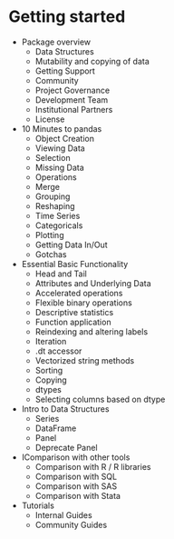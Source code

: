 # Getting started

- Package overview
  - Data Structures
  - Mutability and copying of data
  - Getting Support
  - Community
  - Project Governance
  - Development Team
  - Institutional Partners
  - License
- 10 Minutes to pandas
  - Object Creation
  - Viewing Data
  - Selection
  - Missing Data
  - Operations
  - Merge
  - Grouping
  - Reshaping
  - Time Series
  - Categoricals
  - Plotting
  - Getting Data In/Out
  - Gotchas
- Essential Basic Functionality
  - Head and Tail
  - Attributes and Underlying Data
  - Accelerated operations
  - Flexible binary operations
  - Descriptive statistics
  - Function application
  - Reindexing and altering labels
  - Iteration
  - .dt accessor
  - Vectorized string methods
  - Sorting
  - Copying
  - dtypes
  - Selecting columns based on dtype
- Intro to Data Structures
  - Series
  - DataFrame
  - Panel
  - Deprecate Panel
- IComparison with other tools
  - Comparison with R / R libraries
  - Comparison with SQL
  - Comparison with SAS
  - Comparison with Stata
- Tutorials
  - Internal Guides
  - Community Guides